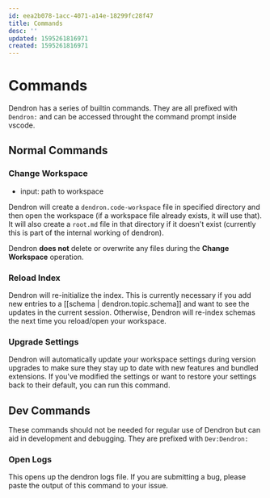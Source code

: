 ```yaml
---
id: eea2b078-1acc-4071-a14e-18299fc28f47
title: Commands
desc: ''
updated: 1595261816971
created: 1595261816971
---
```

# Commands

Dendron has a series of builtin commands. They are all prefixed with `Dendron:` and can be accessed throught the command prompt inside vscode. 

## Normal Commands

### Change Workspace
- input: path to workspace

Dendron will create a `dendron.code-workspace` file in specified directory and then open the workspace (if a workspace file already exists, it will use that). It will also create a `root.md` file in that directory if it doesn't exist (currently this is part of the internal working of dendron).

Dendron **does not** delete or overwrite any files during the **Change Workspace** operation.

### Reload Index

Dendron will re-initialize the index. This is currently necessary if you add new entries to a [[schema | dendron.topic.schema]] and want to see the updates in the current session. Otherwise, Dendron will re-index schemas the next time you reload/open your workspace.

### Upgrade Settings

Dendron will automatically update your workspace settings during version upgrades to make sure they stay up to date with new features and bundled extensions. If you've modified the settings or want to restore your settings back to their default, you can run this command.


## Dev Commands

These commands should not be needed for regular use of Dendron but can aid in development and debugging. They are prefixed with `Dev:Dendron:`

###  Open Logs

This opens up the dendron logs file. If you are submitting a bug, please paste the output of this command to your issue.
